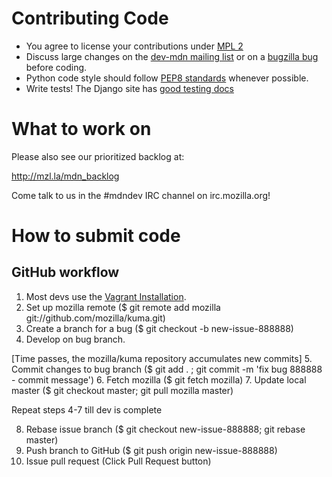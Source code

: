 Contributing Code
=================

  *  You agree to license your contributions under [MPL 2][MPL2]
  *  Discuss large changes on the [dev-mdn mailing list][dev-mdn]
     or on a [bugzilla bug][mdn-backlog] before coding.
  *  Python code style should follow [PEP8 standards][pep8] whenever possible.
  *  Write tests!  The Django site has [good testing docs][django-testing]
     
[MPL2]: http://www.mozilla.org/MPL/2.0/
[dev-mdn]: https://lists.mozilla.org/listinfo/dev-mdn
[mdn-backlog]: http://mzl.la/mdn_backlog
[pep8]: http://www.python.org/dev/peps/pep-0008/
[django-testing]: https://docs.djangoproject.com/en/dev/topics/testing/

What to work on
===============

Please also see our prioritized backlog at:

  <http://mzl.la/mdn_backlog>

Come talk to us in the #mdndev IRC channel on irc.mozilla.org! 

How to submit code
==================

GitHub workflow
---------------

   1. Most devs use the [Vagrant Installation](https://github.com/mozilla/kuma/blob/master/docs/installation-vagrant.rst#getting-up-and-running).
   2. Set up mozilla remote ($ git remote add mozilla git://github.com/mozilla/kuma.git)
   3. Create a branch for a bug ($ git checkout -b new-issue-888888)
   4. Develop on bug branch.

   [Time passes, the mozilla/kuma repository accumulates new commits]
   5. Commit changes to bug branch ($ git add . ; git commit -m 'fix bug 888888 - commit message')
   6. Fetch mozilla ($ git fetch mozilla)
   7. Update local master ($ git checkout master; git pull mozilla master)

   Repeat steps 4-7 till dev is complete

   8. Rebase issue branch ($ git checkout new-issue-888888; git rebase master)
   9. Push branch to GitHub ($ git push origin new-issue-888888)
   10. Issue pull request (Click Pull Request button)
